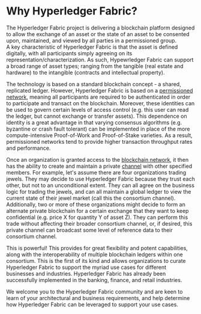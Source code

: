# Why Hyperledger Fabric?

The Hyperledger Fabric project is delivering a blockchain platform
designed to allow the exchange of an asset or the state of an asset to be
consented upon, maintained, and viewed by all parties in a permissioned group.  
A key characteristic of Hyperledger Fabric is that the asset is defined
digitally, with all participants simply agreeing on its
representation/characterization.  As such, Hypewrledger Fabric can support a
broad range of asset types; ranging from the tangible (real estate and hardware)
to the intangible (contracts and intellectual property).

The technology is based on a standard blockchain concept -  a shared, replicated
ledger. However, Hyperledger Fabric is based on a
[permissioned network](glossary.md#permissioned-network), meaning all
participants are required to be authenticated in order to participate and
transact on the blockchain.  Moreover, these identities can be used to govern
certain levels of access control (e.g. this user can read the ledger, but cannot
exchange or transfer assets).  This dependence on identity is a great advantage
in that varying consensus algorithms (e.g. byzantine or crash fault tolerant)
can be implemented in place of the more compute-intensive Proof-of-Work and
Proof-of-Stake varieties.  As a result, permissioned networks tend to provide
higher transaction throughput rates and performance.

Once an organization is granted access to the
[blockchain network](glossary.md#blockchain-network), it then has the ability
to create and maintain a private [channel](glossary.md#channel) with other
specified members. For example, let's assume there are four organizations
trading jewels.  They may decide to use Hyperledger Fabric because they trust
each other, but not to an unconditional extent. They can all agree on the
business logic for trading the jewels, and can all maintain a global ledger to
view the current state of their jewel market (call this the consortium channel).
Additionally, two or more of these organizations might decide to form an
alternate private blockchain for a certain exchange that they want to keep
confidential (e.g. price X for quantity Y of asset Z).  They can perform this
trade without affecting their broader consortium channel, or, if desired,
this private channel can broadcast some level of reference data to their
consortium channel.

This is powerful! This provides for great flexibility and potent capabilities,
along with the interoperability of multiple blockchain ledgers within one
consortium. This is the first of its kind and allows organizations to curate
Hyperledger Fabric to support the myriad use cases for different businesses
and industries.  Hyperledger Fabric has already been
successfully implemented in the banking, finance, and retail industries.

We welcome you to the Hyperledger Fabric community and are keen to learn of your
architectural and business requirements, and help determine how Hyperledger
Fabric can be leveraged to support your use cases.
